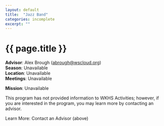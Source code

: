 ```yaml
---
layout: default
title:  "Jazz Band"
categories: incomplete
excerpt: ""
---
```


# {{ page.title }}

**Advisor**: Alex Brough (<abrough@wscloud.org>)
<br/>**Season**: Unavailable
<br/>**Location**: Unavailable
<br/>**Meetings**: Unavailable

**Mission**: Unavailable

This program has not provided information to WKHS Activities; however, if you are interested in the program, you may learn more by contacting an advisor.

Learn More: Contact an Advisor (above)
